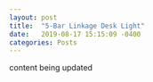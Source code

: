 ```yaml
---
layout: post
title:  "5-Bar Linkage Desk Light"
date:   2019-08-17 15:15:09 -0400
categories: Posts
---
```

content being updated